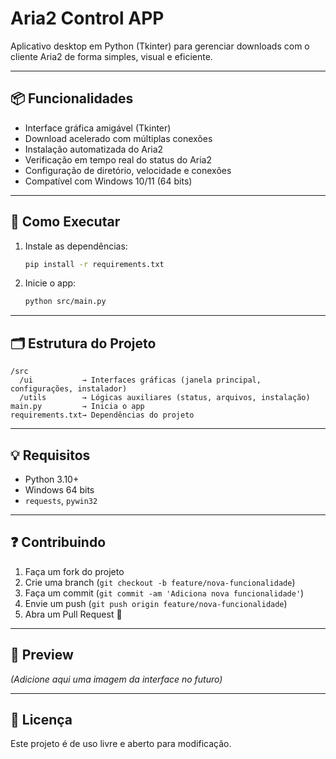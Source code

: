 # Aria2 Control APP

Aplicativo desktop em Python (Tkinter) para gerenciar downloads com o cliente Aria2 de forma simples, visual e eficiente.

---

## 📦 Funcionalidades

- Interface gráfica amigável (Tkinter)
- Download acelerado com múltiplas conexões
- Instalação automatizada do Aria2
- Verificação em tempo real do status do Aria2
- Configuração de diretório, velocidade e conexões
- Compatível com Windows 10/11 (64 bits)

---

## 🚀 Como Executar

1. Instale as dependências:
   ```bash
   pip install -r requirements.txt
   ```

2. Inicie o app:
   ```bash
   python src/main.py
   ```

---

## 🗂 Estrutura do Projeto

```
/src
  /ui           → Interfaces gráficas (janela principal, configurações, instalador)
  /utils        → Lógicas auxiliares (status, arquivos, instalação)
main.py         → Inicia o app
requirements.txt→ Dependências do projeto
```

---

## 💡 Requisitos

- Python 3.10+
- Windows 64 bits
- `requests`, `pywin32`

---

## ❓ Contribuindo

1. Faça um fork do projeto
2. Crie uma branch (`git checkout -b feature/nova-funcionalidade`)
3. Faça um commit (`git commit -am 'Adiciona nova funcionalidade'`)
4. Envie um push (`git push origin feature/nova-funcionalidade`)
5. Abra um Pull Request 🚀

---

## 📸 Preview

*(Adicione aqui uma imagem da interface no futuro)*

---

## 📃 Licença

Este projeto é de uso livre e aberto para modificação.
